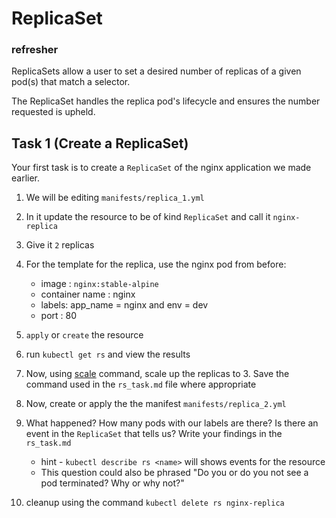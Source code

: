 # ReplicaSet

### refresher
ReplicaSets allow a user to set a desired number of replicas of a given pod(s) that match a selector.

 The ReplicaSet handles the replica pod's lifecycle and ensures the number requested is upheld.

 
## Task 1 (Create a ReplicaSet)

Your first task is to create a `ReplicaSet` of the nginx application we made earlier.

1. We will be editing `manifests/replica_1.yml`
2. In it update the resource to be of kind `ReplicaSet` and call it `nginx-replica`
3. Give it `2` replicas
4. For the template for the replica, use the nginx pod from before:
   - image : `nginx:stable-alpine` 
   - container name : nginx
   - labels: app_name = nginx and env = dev
   - port : 80
5. `apply` or `create` the resource
6. run `kubectl get rs` and view the results
   
7. Now, using [scale] command, scale up the replicas to 3. Save the command used in the `rs_task.md` file where appropriate

8. Now, create or apply the the manifest `manifests/replica_2.yml` 

9. What happened? How many pods with our labels are there? Is there an event in the `ReplicaSet` that tells us? Write your findings in the `rs_task.md`
   - hint - `kubectl describe rs <name>` will shows events for the resource   
   - This question could also be phrased "Do you or do you not see a pod terminated?  Why or why not?"
10. cleanup using the command `kubectl delete rs nginx-replica`


[scale]: https://kubernetes.io/docs/reference/kubectl/cheatsheet/#scaling-resources
